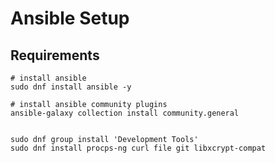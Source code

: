 # Ansible Setup

## Requirements

```shell
# install ansible
sudo dnf install ansible -y

# install ansible community plugins
ansible-galaxy collection install community.general


sudo dnf group install 'Development Tools'
sudo dnf install procps-ng curl file git libxcrypt-compat
```

